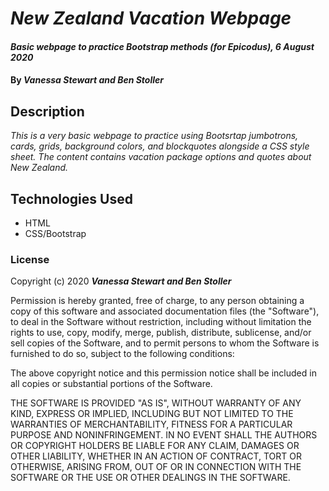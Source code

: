 # _New Zealand Vacation Webpage_

#### _Basic webpage to practice Bootstrap methods (for Epicodus), 6 August 2020_

#### By _**Vanessa Stewart and Ben Stoller**_

## Description

_This is a very basic webpage to practice using Bootsrtap jumbotrons, cards, grids, background colors, and blockquotes alongside a CSS style sheet. The content contains vacation package options and quotes about New Zealand._

## Technologies Used

* HTML
* CSS/Bootstrap

### License

Copyright (c) 2020 **_Vanessa Stewart and Ben Stoller_**

Permission is hereby granted, free of charge, to any person obtaining a copy of this software and associated documentation files (the "Software"), to deal in the Software without restriction, including without limitation the rights to use, copy, modify, merge, publish, distribute, sublicense, and/or sell copies of the Software, and to permit persons to whom the Software is furnished to do so, subject to the following conditions:

The above copyright notice and this permission notice shall be included in all copies or substantial portions of the Software.

THE SOFTWARE IS PROVIDED "AS IS", WITHOUT WARRANTY OF ANY KIND, EXPRESS OR IMPLIED, INCLUDING BUT NOT LIMITED TO THE WARRANTIES OF MERCHANTABILITY, FITNESS FOR A PARTICULAR PURPOSE AND NONINFRINGEMENT. IN NO EVENT SHALL THE AUTHORS OR COPYRIGHT HOLDERS BE LIABLE FOR ANY CLAIM, DAMAGES OR OTHER LIABILITY, WHETHER IN AN ACTION OF CONTRACT, TORT OR OTHERWISE, ARISING FROM, OUT OF OR IN CONNECTION WITH THE SOFTWARE OR THE USE OR OTHER DEALINGS IN THE SOFTWARE.
